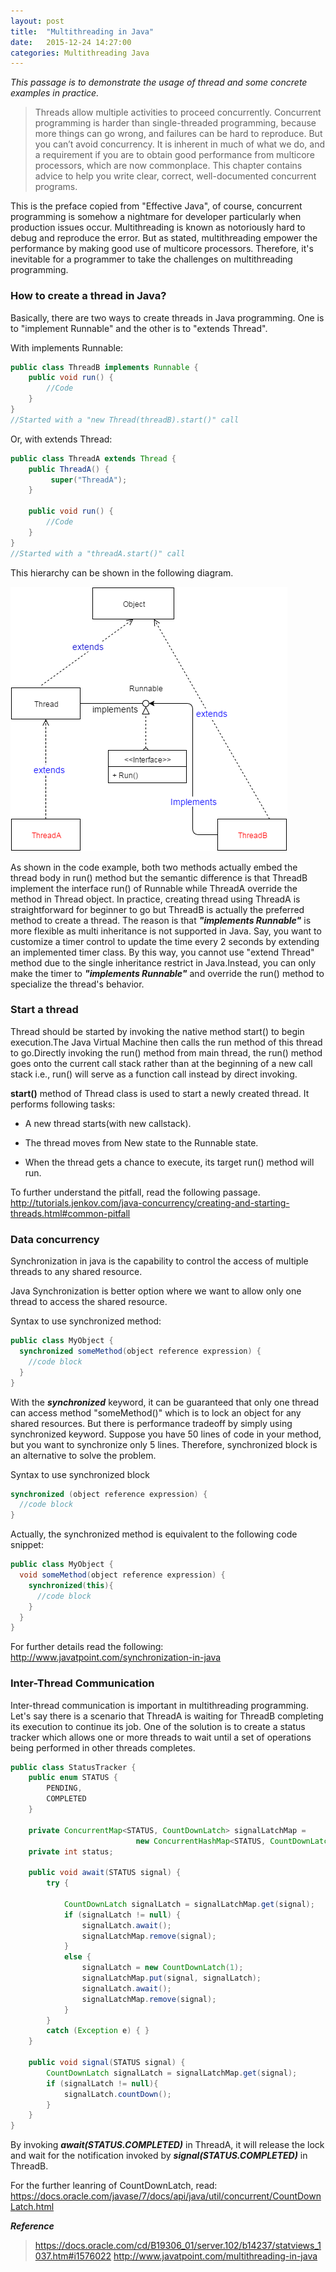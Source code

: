```yaml
---
layout: post
title:  "Multithreading in Java"
date:   2015-12-24 14:27:00
categories: Multithreading Java
---
```


*This passage is to demonstrate the usage of thread and some concrete examples in practice.*

>Threads allow multiple activities to proceed concurrently. Concurrent programming is harder than single-threaded programming, because more things can go wrong, and failures can be hard to reproduce. But you can’t avoid concurrency. It is inherent in much of what we do, and a requirement if you are to obtain good performance from multicore processors, which are now commonplace. This chapter contains advice to help you write clear, correct, well-documented concurrent programs.

This is the preface copied from "Effective Java", of course, concurrent programming is somehow a nightmare for developer particularly when production issues occur. Multithreading is known as notoriously hard to debug and reproduce the error. But as stated, multithreading empower the performance by making good use of multicore processors. Therefore, it's inevitable for a programmer to take the challenges on multithreading programming.

### How to create a thread in Java?

Basically, there are two ways to create threads in Java programming. One is to "implement Runnable" and the other is to "extends Thread".

With implements Runnable:

```java
public class ThreadB implements Runnable {
    public void run() {
        //Code
    }
}
//Started with a "new Thread(threadB).start()" call
```
Or, with extends Thread:

```java
public class ThreadA extends Thread {
    public ThreadA() {
         super("ThreadA");
    }

    public void run() {
        //Code
    }
}
//Started with a "threadA.start()" call
```
This hierarchy can be shown in the following diagram.

![Alt text](/resources/multithreading/thread-runnable-erp.png)

As shown in the code example, both two methods actually embed the thread body in run() method but the semantic difference is that ThreadB implement the interface run() of Runnable while ThreadA override the method in Thread object. In practice, creating thread using ThreadA is straightforward for beginner to go but ThreadB is actually the preferred method to create a thread. The reason is that ***"implements Runnable"*** is more flexible as multi inheritance is not supported in Java. Say, you want to customize a timer control to update the time every 2 seconds by extending an implemented timer class. By this way, you cannot use "extend Thread" method due to the single inheritance restrict in Java.Instead, you can only make the timer to ***"implements Runnable"*** and override the run() method to specialize the thread's behavior.

### Start a thread

Thread should be started by invoking the native method start() to begin execution.The Java Virtual Machine then calls the run method of this thread to go.Directly invoking the run() method from main thread, the run() method goes onto the current call stack rather than at the beginning of a new call stack i.e., run() will serve as a function call instead by direct invoking.

**start()** method of Thread class is used to start a newly created thread. It performs following tasks:

* A new thread starts(with new callstack).

* The thread moves from New state to the Runnable state.

* When the thread gets a chance to execute, its target run() method will run.

To further understand the pitfall, read the following passage.
http://tutorials.jenkov.com/java-concurrency/creating-and-starting-threads.html#common-pitfall

### Data concurrency

Synchronization in java is the capability to control the access of multiple threads to any shared resource.

Java Synchronization is better option where we want to allow only one thread to access the shared resource.

Syntax to use synchronized method:

```java
public class MyObject {
  synchronized someMethod(object reference expression) {   
    //code block   
  }  
}
```

With the ***synchronized*** keyword, it can be guaranteed that only one thread can access method "someMethod()" which is to lock an object for any shared resources. But there is performance tradeoff by simply using synchronized keyword. Suppose you have 50 lines of code in your method, but you want to synchronize only 5 lines. Therefore, synchronized block is an alternative to solve the problem.

Syntax to use synchronized block

```java
synchronized (object reference expression) {   
  //code block   
}
```

Actually, the synchronized method is equivalent to the following code snippet:

```java
public class MyObject {
  void someMethod(object reference expression) {  
    synchronized(this){
      //code block   
    }
  }  
}
```

For further details read the following:
http://www.javatpoint.com/synchronization-in-java

### Inter-Thread Communication

Inter-thread communication is important in multithreading programming. Let's say there is a scenario that ThreadA is waiting for ThreadB completing its execution to continue its job. One of the solution is to create a status tracker which allows one or more threads to wait until a set of operations being performed in other threads completes.

```java
public class StatusTracker {
	public enum STATUS {
		PENDING,
		COMPLETED
	}		

	private ConcurrentMap<STATUS, CountDownLatch> signalLatchMap =
				  			new ConcurrentHashMap<STATUS, CountDownLatch>();
	private int status;

	public void await(STATUS signal) {
		try {

			CountDownLatch signalLatch = signalLatchMap.get(signal);
			if (signalLatch != null) {
				signalLatch.await();
				signalLatchMap.remove(signal);
			}
			else {
				signalLatch = new CountDownLatch(1);
				signalLatchMap.put(signal, signalLatch);
				signalLatch.await();
				signalLatchMap.remove(signal);
			}
		}
		catch (Exception e) { }
	}

	public void signal(STATUS signal) {
		CountDownLatch signalLatch = signalLatchMap.get(signal);
		if (signalLatch != null){
			signalLatch.countDown();
		}
	}
}
```

By invoking ***await(STATUS.COMPLETED)*** in ThreadA, it will release the lock and wait for the notification invoked by ***signal(STATUS.COMPLETED)*** in ThreadB.

For the further leanring of CountDownLatch, read:
https://docs.oracle.com/javase/7/docs/api/java/util/concurrent/CountDownLatch.html

***Reference***
>https://docs.oracle.com/cd/B19306_01/server.102/b14237/statviews_1037.htm#i1576022
>http://www.javatpoint.com/multithreading-in-java
